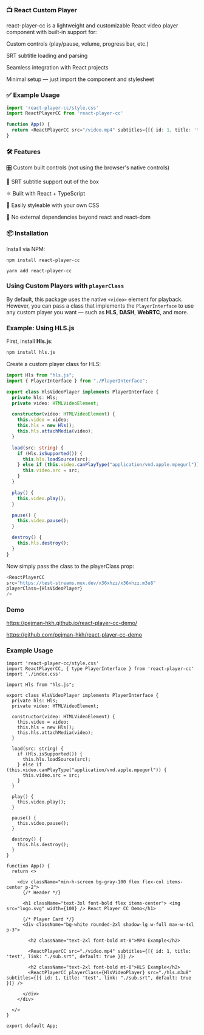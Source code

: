 ### 📺 React Custom Player
react-player-cc is a lightweight and customizable React video player component with built-in support for:

Custom controls (play/pause, volume, progress bar, etc.)

SRT subtitle loading and parsing

Seamless integration with React projects

Minimal setup — just import the component and stylesheet

### ✅ Example Usage

```ts
import 'react-player-cc/style.css'
import ReactPlayerCC from 'react-player-cc'

function App() {
  return <ReactPlayerCC src="/video.mp4" subtitles={[{ id: 1, title: 'test', link: "/subs.srt" }]} />
}
```

### 🛠 Features

🎛 Custom built controls (not using the browser's native controls)

💬 SRT subtitle support out of the box

⚛ Built with React + TypeScript

🎨 Easily styleable with your own CSS

🚫 No external dependencies beyond react and react-dom

### 📦 Installation
Install via NPM:

```
npm install react-player-cc
```

```
yarn add react-player-cc
```

### Using Custom Players with `playerClass`

By default, this package uses the native `<video>` element for playback.  
However, you can pass a class that implements the `PlayerInterface` to use any custom player you want — such as **HLS**, **DASH**, **WebRTC**, and more.

### Example: Using HLS.js

First, install **Hls.js**:

```bash
npm install hls.js
```

Create a custom player class for HLS:

```ts
import Hls from "hls.js";
import { PlayerInterface } from "./PlayerInterface";

export class HlsVideoPlayer implements PlayerInterface {
  private hls: Hls;
  private video: HTMLVideoElement;

  constructor(video: HTMLVideoElement) {
    this.video = video;
    this.hls = new Hls();
    this.hls.attachMedia(video);
  }

  load(src: string) {
    if (Hls.isSupported()) {
      this.hls.loadSource(src);
    } else if (this.video.canPlayType("application/vnd.apple.mpegurl")) {
      this.video.src = src;
    }
  }

  play() {
    this.video.play();
  }

  pause() {
    this.video.pause();
  }

  destroy() {
    this.hls.destroy();
  }
}
```

Now simply pass the class to the playerClass prop:

```ts
<ReactPlayerCC
src="https://test-streams.mux.dev/x36xhzz/x36xhzz.m3u8"
playerClass={HlsVideoPlayer}
/>
```

### Demo

https://pejman-hkh.github.io/react-player-cc-demo/

https://github.com/pejman-hkh/react-player-cc-demo

### Example Usage

```tsx
import 'react-player-cc/style.css'
import ReactPlayerCC, { type PlayerInterface } from 'react-player-cc'
import './index.css'

import Hls from "hls.js";

export class HlsVideoPlayer implements PlayerInterface {
  private hls: Hls;
  private video: HTMLVideoElement;

  constructor(video: HTMLVideoElement) {
    this.video = video;
    this.hls = new Hls();
    this.hls.attachMedia(video);
  }

  load(src: string) {
    if (Hls.isSupported()) {
      this.hls.loadSource(src);
    } else if (this.video.canPlayType("application/vnd.apple.mpegurl")) {
      this.video.src = src;
    }
  }

  play() {
    this.video.play();
  }

  pause() {
    this.video.pause();
  }

  destroy() {
    this.hls.destroy();
  }
}

function App() {
  return <>

    <div className="min-h-screen bg-gray-100 flex flex-col items-center p-2">
      {/* Header */}
      
      <h1 className="text-3xl font-bold flex items-center"> <img src="logo.svg" width={100} /> React Player CC Demo</h1>

      {/* Player Card */}
      <div className="bg-white rounded-2xl shadow-lg w-full max-w-4xl p-3">

        <h2 className="text-2xl font-bold mt-8">MP4 Example</h2>

        <ReactPlayerCC src="./video.mp4" subtitles={[{ id: 1, title: 'test', link: "./sub.srt", default: true }]} />

        <h2 className="text-2xl font-bold mt-8">HLS Example</h2>
        <ReactPlayerCC playerClass={HlsVideoPlayer} src="./hls.m3u8" subtitles={[{ id: 1, title: 'test', link: "./sub.srt", default: true }]} />

      </div>
    </div>

  </>
}

export default App;
```